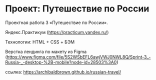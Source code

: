 # Проект: Путешествие по России

Проектная работа 3 «Путешествие по России».

Яндекс.Практикум (https://practicum.yandex.ru/)

Технологии: HTML + CSS + БЭМ

Верстка лендинга по макету из Figma (https://www.figma.com/file/5S2WSbEFL6awjVWJ0NWL8Q/Sprint-3_-Russia-_-desktop-%2B-mobile?node-id=28503%3A0)

ссылка: https://archibaldbrown.github.io/russian-travel/
